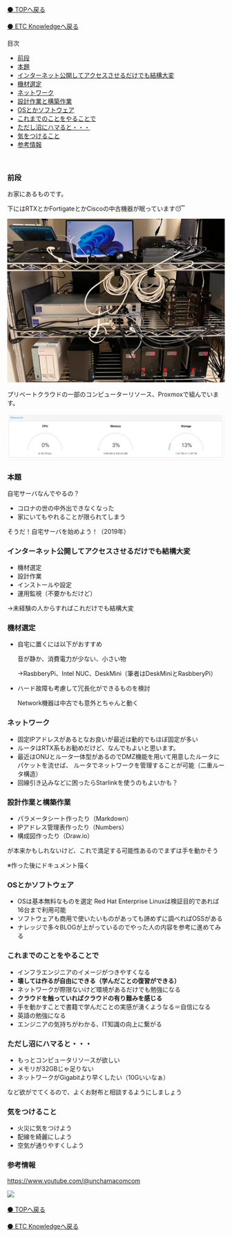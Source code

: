 [⚫️ TOPへ戻る](https://actmotech.xyz/)

[⚫️ ETC Knowledgeへ戻る](/ETC/top)

目次
- [前段](#前段)
- [本題](#本題)
- [インターネット公開してアクセスさせるだけでも結構大変](#インターネット公開してアクセスさせるだけでも結構大変)
- [機材選定](#機材選定)
- [ネットワーク](#ネットワーク)
- [設計作業と構築作業](#設計作業と構築作業)
- [OSとかソフトウェア](#osとかソフトウェア)
- [これまでのことをやることで](#これまでのことをやることで)
- [ただし沼にハマると・・・](#ただし沼にハマると)
- [気をつけること](#気をつけること)
- [参考情報](#参考情報)

<br>

### 前段

お家にあるものです。

下にはRTXとかFortigateとかCiscoの中古機器が眠っています😴

![](/ETC/自宅サーバのススメ/image01.jpg)

プリベートクラウドの一部のコンピューターリソース、Proxmoxで組んでいます。

![](/ETC/自宅サーバのススメ/image02.png)

### 本題

自宅サーバなんでやるの？

- コロナの世の中外出できなくなった
- 家にいてもやれることが限られてしまう

そうだ！自宅サーバを始めよう！（2019年）

### インターネット公開してアクセスさせるだけでも結構大変

- 機材選定
- 設計作業
- インストールや設定
- 運用監視（不要かもだけど）

→未経験の人からすればこれだけでも結構大変

### 機材選定

- 自宅に置くには以下がおすすめ
    
    音が静か、消費電力が少ない、小さい物
    
    →RasbberyPi、Intel NUC、DeskMini（筆者はDeskMiniとRasbberyPi）
    
- ハード故障も考慮して冗長化ができるものを検討
    
    Network機器は中古でも意外とちゃんと動く
    

### ネットワーク

- 固定IPアドレスがあるとなお良いが最近は動的でもほぼ固定が多い
- ルータはRTX系もお勧めだけど、なんでもよいと思います。
- 最近はONUとルータ一体型があるのでDMZ機能を用いて用意したルータにパケットを流せば、
ルータでネットワークを管理することが可能（二重ルータ構造）
- 回線引き込みなどに困ったらStarlinkを使うのもよいかも？

### 設計作業と構築作業

- パラメータシート作ったり（Markdown）
- IPアドレス管理表作ったり（Numbers）
- 構成図作ったり（Draw.io）

が本来かもしれないけど、これで満足する可能性あるのでまずは手を動かそう

※作った後にドキュメント描く

### OSとかソフトウェア

- OSは基本無料なものを選定
Red Hat Enterprise Linuxは検証目的であれば16台まで利用可能
- ソフトウェアも商用で使いたいものがあっても諦めずに調べればOSSがある
- ナレッジで多々BLOGが上がっているのでやった人の内容を参考に進めてみる

### これまでのことをやることで

- インフラエンジニアのイメージがつきやすくなる
- **壊しては作るが自由にできる（学んだことの復習ができる）**
- ネットワークが際限ないけど環境があるだけでも勉強になる
- **クラウドを触っていればクラウドの有り難みを感じる**
- 手を動かすことで書籍で学んだことの実感が湧くようなる＝自信になる
- 英語の勉強になる
- エンジニアの気持ちがわかる、IT知識の向上に繋がる

### ただし沼にハマると・・・

- もっとコンピュータリソースが欲しい
- メモリが32GBじゃ足りない
- ネットワークがGigabitより早くしたい（10Gいいなぁ）

など欲がでてくるので、よくお財布と相談するようにしましょう

### 気をつけること

- 火災に気をつけよう
- 配線を綺麗にしよう
- 空気が通りやすくしよう

### 参考情報

https://www.youtube.com/@unchamacomcom

![](/ETC/自宅サーバのススメ/image03.png)

[⚫️ TOPへ戻る](https://actmotech.xyz/)

[⚫️ ETC Knowledgeへ戻る](/ETC/top)